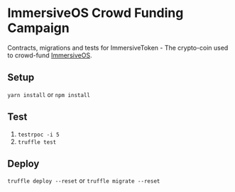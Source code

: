 # ImmersiveOS Crowd Funding Campaign
Contracts, migrations and tests for ImmersiveToken - The crypto-coin used to crowd-fund [ImmersiveOS](https://immersiveos.com).

## Setup
`yarn install` or `npm install`

## Test
1. `testrpoc -i 5`
2. `truffle test`

## Deploy
`truffle deploy --reset` or `truffle migrate --reset`

